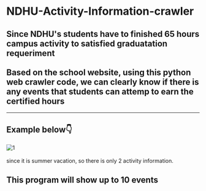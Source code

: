 # NDHU-Activity-Information-crawler
## Since NDHU's students have to finished 65 hours campus activity to satisfied graduatation requeriment<br></br>Based on the school website, using this python web crawler code, we can clearly know if there is any events that students can attemp to earn the certified hours
---
## Example below👇
![1](https://user-images.githubusercontent.com/79236612/130567035-31a38c79-c142-4a59-afb9-ce4c65f10ff9.png) <br></br> since it is summer vacation, so there is only 2 activity information.
## This program will show up to 10 events


